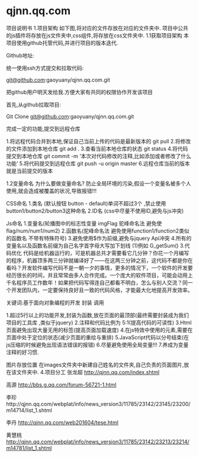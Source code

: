 # qjnn.qq.com
项目说明书
1.项目架构
如下图,将对应的文件存放在对应的文件夹中.
项目中公共的js插件将存放在js文件夹中,css组件,将存放在css文件夹中.
1.1获取项目架构
本项目使用github托管代码,并进行项目的版本迭代.


Github地址:

统一使用ssh方式提交和拉取代码:

git@github.com:gaoyuany/qjnn.qq.com.git

把github用户明天发给我.方便大家有共同的权限协作开发该项目

首先,从github拉取项目:

Git  Clone  git@github.com:gaoyuany/qjnn.qq.com.git

完成一定的功能,提交到远程仓库



1.将远程代码合并到本地,保证自己当前上传的代码是最新版本的   git pull
2.将修改的文件添加到本地仓库   git  add  .
3.查看当前本地仓库的状态 git status
4.将代码提交到本地仓库  git commit -m ‘本次对代码修改的注释,比如添加或者修改了什么功能’ 
5.将代码提交到远程仓库 git push -u origin master
6.远程仓库当前的版本就是当前提交的版本

1.2变量命名
为什么要做变量命名?
防止全局环境的污染,假设一个变量名被多个人使用,就会造成被覆盖的状况,导致报错!!!

CSS命名
1.类名 (默认按钮   button - default)单词不超过3个 ,禁止使用button1/button2/button3这种命名
2.ID名 (css中尽量不使用ID,避免与js冲突)

Js命名
1.变量名(轮播图中的标志性变量  imgFlag  驼峰命名法  避免使flag/num/num1/num2)
2.函数名(驼峰命名法  避免使用function1/function2类似的函数名 不带有特殊符号)
3.避免使用$作为前缀,避免与jquery Api冲突
4.所有的变量名以及函数名前缀为自己名字首字母大写加下划线
(1)例如  G_getSum()
3.代码优化
代码是给机器运行的，可是机器总共才需要看它几分钟？你花一个月编写的程序，机器顶多两三分钟就编译好了——在这两三分钟之前，这代码不都是你在看吗？开发软件编写代码不是一朝一夕的事情，更多的情况下，一个软件的开发要经历很长的时间，并且常常由多人合作完成。一个庞大的软件项目，可能会动用上千名程序员工作数年！如果把代码写得连自己都看不明白，怎么与别人交流？同一个开发团队内，一定要保持良好且一致的代码风格，才能最大化地提高开发效率。

关键词:基于面向对象编程的开发  封装  调用


1.超过5行以上的功能开发,封装为函数,放在页面的最顶部(最终需要封装成为我们项目的工具库 ,类似于jquery)
2.注释和代码比例为  5:1(提高代码的可读性)
3.Html页面避免出现大量无用的标签(提高页面加载速度)
4.在js特效中使用的元素,需要在页面中处于定位的状态(减少页面的重绘与重排)
5.JavaScript代码以分号结束(在js压缩的时候避免出现语法错误的报错)
6.尽量避免使用全局变量!!!
7.养成为变量注释的好习惯.

图片存放位置  在images文件夹中新建自己姓名的文件夹,自己负责的页面图片,放在该文件夹中.
4.项目分工
张龙超		http://qjnn.qq.com/index.shtml

高源		http://bbs.g.qq.com/forum-56721-1.html

李珍http://qjnn.qq.com/webplat/info/news_version3/11785/23142/23145/23200/m14714/list_1.shtml

李丹		http://qjnn.qq.com/web201604/tese.html

黄慧桃		http://qjnn.qq.com/webplat/info/news_version3/11785/23142/23213/23214/m14781/list_1.shtml
